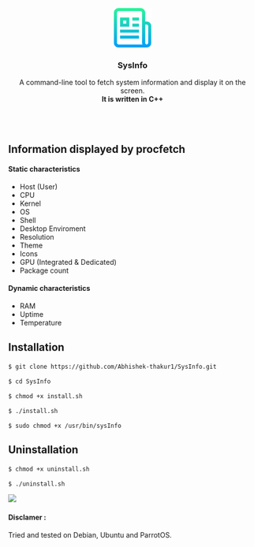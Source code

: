 <div align="center">
  <a href="https://github.com/Abhishek-thakur1/SysInfo">
    <img src="assets/logo.png" alt="Logo" width="80" height="80">
  </a>

  <h3 align="center">SysInfo</h3>

  <p align="center">
    A command-line tool to fetch system information and display it on the screen.
    <br />
    <strong>It is written in C++</strong>
    <br />
    <br />
    <br />
    <br />    
  </p>
</div>

## Information displayed by procfetch
#### Static characteristics

* Host (User)
* CPU
* Kernel
* OS
* Shell
* Desktop Enviroment
* Resolution
* Theme
* Icons
* GPU (Integrated & Dedicated)
* Package count

#### Dynamic characteristics
* RAM
* Uptime
* Temperature

## Installation

```
$ git clone https://github.com/Abhishek-thakur1/SysInfo.git
 ```

```
$ cd SysInfo
```

```
$ chmod +x install.sh
```
```
$ ./install.sh
```
```
$ sudo chmod +x /usr/bin/sysInfo
```
## Uninstallation
```
$ chmod +x uninstall.sh
```
```
$ ./uninstall.sh
```

![](./assets/tty.gif)



#### Disclamer :
Tried and tested on Debian, Ubuntu and ParrotOS.

